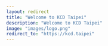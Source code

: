 ```yaml
---
layout: redirect
title: "Welcome to KCD Taipei"
description: "Welcome to KCD Taipei"
image: "images/logo.png"
redirect_to: "https://kcd.taipei"
---
```


